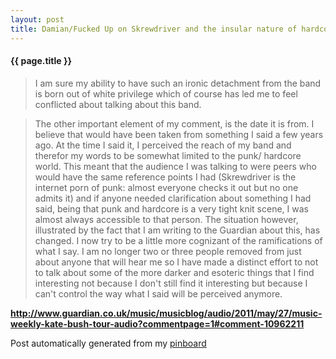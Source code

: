 ```yaml
---
layout: post
title: Damian/Fucked Up on Skrewdriver and the insular nature of hardcore punk | The Guardian
---
```


#### {{ page.title }}

> I am sure my ability to have such an ironic detachment from the band is born out of white privilege which of course has led me to feel conflicted about talking about this band. 
  
> The other important element of my comment, is the date it is from. I believe that would have been taken from something I said a few years ago. At the time I said it, I perceived the reach of my band and therefor my words to be somewhat limited to the punk/ hardcore world. This meant that the audience I was talking to were peers who would have the same reference points I had (Skrewdriver is the internet porn of punk: almost everyone checks it out but no one admits it) and if anyone needed clarification about something I had said, being that punk and hardcore is a very tight knit scene, I was almost always accessible to that person. The situation however, illustrated by the fact that I am writing to the Guardian about this, has changed. I now try to be a little more cognizant of the ramifications of what I say. I am no longer two or three people removed from just about anyone that will hear me so I have made a distinct effort to not to talk about some of the more darker and esoteric things that I find interesting not because I don't still find it interesting but because I can't control the way what I said will be perceived anymore.  

<strong><a href='http://www.guardian.co.uk/music/musicblog/audio/2011/may/27/music-weekly-kate-bush-tour-audio?commentpage=1#comment-10962211'>http://www.guardian.co.uk/music/musicblog/audio/2011/may/27/music-weekly-kate-bush-tour-audio?commentpage=1#comment-10962211</a></strong>

Post automatically generated from my <a href="http://pinboard.in/u:ndfine">pinboard</a>
